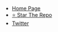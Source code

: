 * [Home Page](/)
* [⭐ Star The Repo](https://github.com/FahimFBA/JavaScript)
* [Twitter](https://twitter.com/Fahim_FBA)
